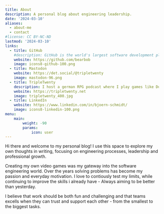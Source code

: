 ```yaml
---
title: About
description: A personal blog about engineering leadership.
date: '2024-03-10'
aliases:
  - about-me
  - contact
#license: CC BY-NC-ND
lastmod: '2024-03-10'
links:
  - title: GitHub
    #description: GitHub is the world's largest software development platform.
    website: https://github.com/bearbob
    image: icons8-github-100.png
  - title: Mastodon
    website: https://det.social/@tripletwenty
    image: mastodon-96.png
  - title: TripleTwenty
    description: I host a german RPG podcast where I play games like Dungeons & Dragons or Fate with Friends
    website: https://tripletwenty.net
    image: tripletwenty_400.jpg
  - title: LinkedIn
    website: https://www.linkedin.com/in/bjoern-schmidt/
    image: icons8-linkedin-100.png
menu:
    main: 
        weight: -90
        params:
            icon: user
---
```


Hi there and welcome to my personal blog!
I use this space to explore my own thoughts in writing, focusing on engineering processes, leadership and professional growth.

Creating my own video games was my gateway into the software engineering world. Over the years solving problems has become my passion and everyday motivation.
I love to contiously test my limits, while continuing to improve the skills i already have - Always aiming to be better than yesterday.

I believe that work should be both fun and challenging and that teams excells when they can trust and support each other - from the smallest to the biggest tasks. 
